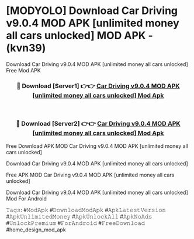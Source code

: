# [MODYOLO] Download Car Driving v9.0.4 MOD APK [unlimited money all cars unlocked] MOD APK - (kvn39)
Download Car Driving v9.0.4 MOD APK [unlimited money all cars unlocked] Free Mod APK

<div align="center">
<h3>🔴 Download [Server1] 👉👉 <a href="https://apk-comot.site?title=Car_Driving_v9.0.4_MOD_APK_[unlimited_money_all_cars_unlocked]">Car Driving v9.0.4 MOD APK [unlimited money all cars unlocked] Mod Apk</a></h3><br>

<h3>🔴 Download [Server2] 👉👉 <a href="https://apk-comot.site?title=Car_Driving_v9.0.4_MOD_APK_[unlimited_money_all_cars_unlocked]">Car Driving v9.0.4 MOD APK [unlimited money all cars unlocked] Mod Apk</a></h3>
</div>


Free Download APK MOD Car Driving v9.0.4 MOD APK [unlimited money all cars unlocked]

Download Car Driving v9.0.4 MOD APK [unlimited money all cars unlocked] 

Free APK MOD Car Driving v9.0.4 MOD APK [unlimited money all cars unlocked] 

Download Car Driving v9.0.4 MOD APK [unlimited money all cars unlocked] Mod For Android

𝚃𝚊𝚐𝚜: #𝙼𝚘𝚍𝙰𝚙𝚔 #𝙳𝚘𝚠𝚗𝚕𝚘𝚊𝚍𝙼𝚘𝚍𝙰𝚙𝚔 #𝙰𝚙𝚔𝙻𝚊𝚝𝚎𝚜𝚝𝚅𝚎𝚛𝚜𝚒𝚘𝚗 #𝙰𝚙𝚔𝚄𝚗𝚕𝚒𝚖𝚒𝚝𝚎𝚍𝙼𝚘𝚗𝚎𝚢 #𝙰𝚙𝚔𝚄𝚗𝚕𝚘𝚌𝚔𝙰𝚕𝚕 #𝙰𝚙𝚔𝙽𝚘𝙰𝚍𝚜 #𝚄𝚗𝚕𝚘𝚌𝚔𝙿𝚛𝚎𝚖𝚒𝚞𝚖 #𝙵𝚘𝚛𝙰𝚗𝚍𝚛𝚘𝚒𝚍 #𝙵𝚛𝚎𝚎𝙳𝚘𝚠𝚗𝚕𝚘𝚊𝚍 #home_design_mod_apk